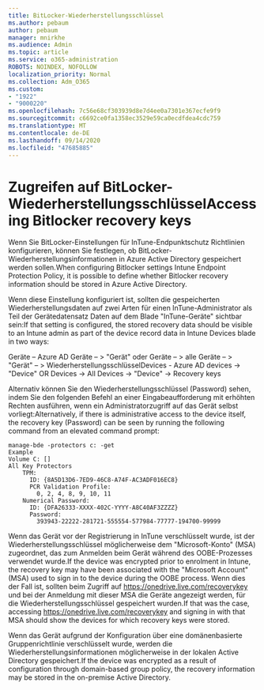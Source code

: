 ```yaml
---
title: BitLocker-Wiederherstellungsschlüssel
ms.author: pebaum
author: pebaum
manager: mnirkhe
ms.audience: Admin
ms.topic: article
ms.service: o365-administration
ROBOTS: NOINDEX, NOFOLLOW
localization_priority: Normal
ms.collection: Adm_O365
ms.custom:
- "1922"
- "9000220"
ms.openlocfilehash: 7c56e68cf303939d8e7d4ee0a7301e367ecfe9f9
ms.sourcegitcommit: c6692ce0fa1358ec3529e59ca0ecdfdea4cdc759
ms.translationtype: MT
ms.contentlocale: de-DE
ms.lasthandoff: 09/14/2020
ms.locfileid: "47685885"
---
```

# <a name="accessing-bitlocker-recovery-keys"></a><span data-ttu-id="43d7f-102">Zugreifen auf BitLocker-Wiederherstellungsschlüssel</span><span class="sxs-lookup"><span data-stu-id="43d7f-102">Accessing Bitlocker recovery keys</span></span>

<span data-ttu-id="43d7f-103">Wenn Sie BitLocker-Einstellungen für InTune-Endpunktschutz Richtlinien konfigurieren, können Sie festlegen, ob BitLocker-Wiederherstellungsinformationen in Azure Active Directory gespeichert werden sollen.</span><span class="sxs-lookup"><span data-stu-id="43d7f-103">When configuring Bitlocker settings Intune Endpoint Protection Policy, it is possible to define whether Bitlocker recovery information should be stored in Azure Active Directory.</span></span>

<span data-ttu-id="43d7f-104">Wenn diese Einstellung konfiguriert ist, sollten die gespeicherten Wiederherstellungsdaten auf zwei Arten für einen InTune-Administrator als Teil der Gerätedatensatz Daten auf dem Blade "InTune-Geräte" sichtbar sein:</span><span class="sxs-lookup"><span data-stu-id="43d7f-104">If that setting is configured, the stored recovery data should be visible to an Intune admin as part of the device record data in Intune Devices blade in two ways:</span></span>

<span data-ttu-id="43d7f-105">Geräte – Azure AD Geräte – > "Gerät" oder Geräte – > alle Geräte – > "Gerät" – > Wiederherstellungsschlüssel</span><span class="sxs-lookup"><span data-stu-id="43d7f-105">Devices - Azure AD devices -> "Device"  OR Devices -> All Devices -> "Device" -> Recovery keys</span></span>

<span data-ttu-id="43d7f-106">Alternativ können Sie den Wiederherstellungsschlüssel (Password) sehen, indem Sie den folgenden Befehl an einer Eingabeaufforderung mit erhöhten Rechten ausführen, wenn ein Administratorzugriff auf das Gerät selbst vorliegt:</span><span class="sxs-lookup"><span data-stu-id="43d7f-106">Alternatively, if there is administrative access to the device itself, the recovery key (Password) can be seen by running the following command from an elevated command prompt:</span></span>

```
manage-bde -protectors c: -get
Example
Volume C: []
All Key Protectors
    TPM:
      ID: {8A5D13D6-7ED9-46C8-A74F-AC3ADF016EC8}
      PCR Validation Profile:
        0, 2, 4, 8, 9, 10, 11
    Numerical Password:
      ID: {DFA26333-XXXX-402C-YYYY-A8C40AF3ZZZZ}
      Password:
        393943-22222-281721-555554-577984-77777-194700-99999
```
<span data-ttu-id="43d7f-107">Wenn das Gerät vor der Registrierung in InTune verschlüsselt wurde, ist der Wiederherstellungsschlüssel möglicherweise dem "Microsoft-Konto" (MSA) zugeordnet, das zum Anmelden beim Gerät während des OOBE-Prozesses verwendet wurde.</span><span class="sxs-lookup"><span data-stu-id="43d7f-107">If the device was encrypted prior to enrolment in Intune, the recovery key may have been associated with the "Microsoft Account" (MSA) used to sign in to the device during the OOBE process.</span></span> <span data-ttu-id="43d7f-108">Wenn dies der Fall ist, sollten beim Zugriff auf  https://onedrive.live.com/recoverykey und bei der Anmeldung mit dieser MSA die Geräte angezeigt werden, für die Wiederherstellungsschlüssel gespeichert wurden.</span><span class="sxs-lookup"><span data-stu-id="43d7f-108">If that was the case, accessing  https://onedrive.live.com/recoverykey and signing in with that MSA should show the devices for which recovery keys were stored.</span></span>
 
<span data-ttu-id="43d7f-109">Wenn das Gerät aufgrund der Konfiguration über eine domänenbasierte Gruppenrichtlinie verschlüsselt wurde, werden die Wiederherstellungsinformationen möglicherweise in der lokalen Active Directory gespeichert.</span><span class="sxs-lookup"><span data-stu-id="43d7f-109">If the device was encrypted as a result of configuration through domain-based group policy, the recovery information may be stored in the on-premise Active Directory.</span></span>
 


